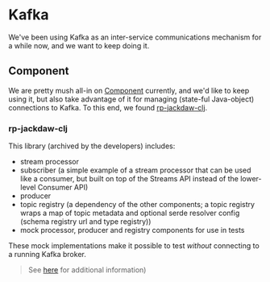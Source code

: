 # Kafka

We've been using Kafka as an inter-service communications mechanism for a while now, and
we want to keep doing it.

## Component

We are pretty mush all-in on [Component](https://github.com/stuartsierra/component) currently, 
and we'd like to keep using it, but also take advantage of it for managing (state-ful Java-object) 
connections to Kafka. To this end, we found [rp-jackdaw-clj](https://github.com/rentpath/rp-jackdaw-clj). 

### rp-jackdaw-clj

This library (archived by the developers) includes:

- stream processor
- subscriber (a simple example of a stream processor that can be used like a consumer, but built 
on top of the Streams API instead of the lower-level Consumer API)
- producer
- topic registry (a dependency of the other components; a topic registry wraps a map of topic metadata 
and optional serde resolver config (schema registry url and type registry))
- mock processor, producer and registry components for use in tests

These mock implementations make it possible to test _without_ connecting to a running
Kafka broker.

> See [here](https://github.com/rentpath/rp-jackdaw-clj#testing-recommendations) for
> additional information)
